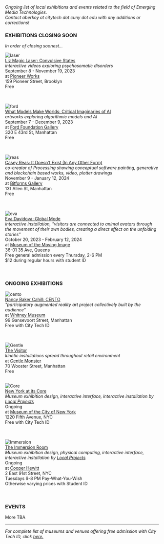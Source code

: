 _Ongoing list of local exhibitions and events related to the field of Emerging Media Technologies.    
Contact aberkoy at citytech dot cuny dot edu with any additions or corrections!_
  

### EXHIBITIONS CLOSING SOON    
_In order of closing soonest..._ 

  
![laser](https://cdn.sanity.io/images/vgvol637/production/82dc6acc23b41301eb680128f859a0bff5d80568-1920x1440.jpg?w=2000)  
[Liz Magic Laser: Convulsive States](https://pioneerworks.org/exhibitions/liz-magic-laser-convulsive-states)  
_interactive videos exploring psychosomatic disorders_  
September 8 - November 19, 2023  
at [Pioneer Works](https://pioneerworks.org/)     
159 Pioneer Street, Brooklyn  
Free    
<br/><br/>

![ford](https://www.fordfoundation.org/wp-content/uploads/2023/09/2.-Installation-View_credit-Sebastian-Bach_Ford-Foundation-Gallery_What-Models-Make-Worlds.jpg)  
[What Models Make Worlds: Critical Imaginaries of AI](https://www.fordfoundation.org/about/the-ford-foundation-center-for-social-justice/ford-foundation-gallery/exhibitions/what-models-make-worlds-critical-imaginaries-of-ai/)  
_artworks exploring algorithmic models and AI_  
September 7 - December 9, 2023  
at [Ford Foundation Gallery](https://www.fordfoundation.org/about/the-ford-foundation-center-for-social-justice/visitor-information/)     
320 E 43rd St, Manhattan   
Free    
<br/><br/>  

![reas](https://bitforms.art/wp-content/uploads/2021/09/cr_NFT_1_w-1024x683.jpg)  
[Casey Reas: It Doesn’t Exist (In Any Other Form)](https://bitforms.art/exhibition/casey-reas/)  
_co-creator of Processing showing conceptual software painting, generative and blockchain based works, video, plotter drawings_  
November 9 - January 12, 2024  
at [Bitforms Gallery](https://bitforms.art/)     
131 Allen St, Manhattan   
Free    
<br/><br/>
 


  ![eva](https://movingimage.us/wp-content/uploads/2023/09/EvaDavidova_GlobalMode_Prometheus3.jpeg)  
  [Eva Davidova: Global Mode](https://movingimage.us/event/global-mode/)  
  _interactive installation, "visitors are connected to animal avatars through the movement of their own bodies, creating a direct effect on the unfolding stories"_    
  October 20, 2023 - February 12, 2024    
  at [Museum of the Moving Image](https://movingimage.us/event/global-mode/)  
  36-01 35 Ave, Queens    
  Free general admission every Thursday, 2-6 PM    
  $12 during regular hours with student ID    
  <br/><br/>
 

### ONGOING EXHIBITIONS 
![cento](https://whitneymedia.org/assets/image/829165/large_RS73494_Nancy_Baker_Cahill_Cento_sketch.jpg)  
[Nancy Baker Cahill: CENTO](https://whitney.org/exhibitions/cento)     
_"participatory augmented reality art project collectively built by the audience"_  
at [Whitney Museum](https://whitney.org/)    
99 Gansevoort Street, Manhattan  
Free with City Tech ID  
<br/><br/>


![Gentle](https://video-images.vice.com/_uncategorized/1540831407391-Gentle-Monster-New-York-FS_1.jpeg?resize=1575:*)      
[The Visitor](https://garage.vice.com/en_us/article/bj49n8/gentle-monster-sunglasses-store)    
_kinetic installations spread throughout retail environment_          
at [Gentle Monster](https://www.gentlemonster.com/)      
70 Wooster Street, Manhattan  
Free
<br/><br/> 

![Core](https://untappedcities.com/wp-content/uploads/2016/11/New-York-At-Its-Core-Exhibition-Museum-of-the-City-of-New-York-408.jpg)  
[New York at its Core](http://thecreatorsproject.vice.com/blog/redesign-new-york-city-museum-experience)    
_Museum exhibition design, interactive interface, interactive installation by [Local Projects](http://localprojects.com)_  
Ongoing      
at [Museum of the City of New York](http://mcny.org/nyatitscore)    
1220 Fifth Avenue, NYC  
Free with City Tech ID      
 <br/><br/>

![Immersion](https://www.cooperhewitt.org/wp-content/uploads/2014/10/Instagram_slider_2001w-e1456870197713.jpg)    
[The Immersion Room](https://www.cooperhewitt.org/events/current-exhibitions/immersion-room/)   
_Museum exhibition design, physical computing, interactive interface, interactive installation by [Local Projects](http://localprojects.com)_    
Ongoing       
at [Cooper Hewitt](http://www.cooperhewitt.org)   
2 East 91st Street, NYC  
Tuesdays 6-8 PM Pay-What-You-Wish   
Otherwise varying prices with Student ID    
  <br/><br/>     
         


### EVENTS      
More TBA  

    


  
------- 
  
_For complete list of museums and venues offering free admission with City Tech ID, click [here.](https://www.cuny.edu/academics/current-initiatives/cuny-arts/#p9)_
  
  

   
